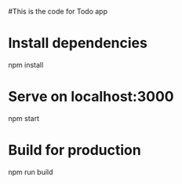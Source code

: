 #This is the code for Todo app

# Install dependencies

npm install

# Serve on localhost:3000

npm start

# Build for production

npm run build

